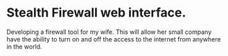 # Stealth Firewall web interface.  

Developing a firewall tool for my wife.  This will allow her small company have the ability to turn on and off the access to the internet from anywhere in the world.  


